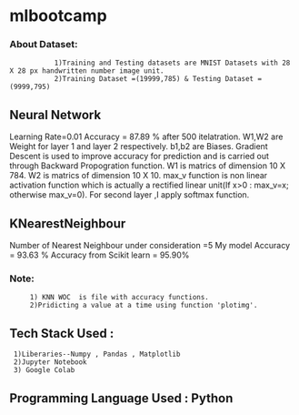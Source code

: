 # mlbootcamp

### About Dataset:
               1)Training and Testing datasets are MNIST Datasets with 28 X 28 px handwritten number image unit.
               2)Training Dataset =(19999,785) & Testing Dataset =(9999,795) 
## Neural Network
 Learning Rate=0.01
 Accuracy = 87.89 % after 500 itelatration.
 W1,W2 are Weight for layer 1 and layer 2 respectively.
 b1,b2 are Biases.
 Gradient Descent is used to improve accuracy for prediction and is carried out through Backward Propogration function.
 W1 is matrics of dimension 10 X 784.
 W2 is matrics of dimension 10 X 10.
 max_v function is non linear activation function which is actually a rectified linear unit(If x>0 : max_v=x; otherwise max_v=0).
 For second layer ,I apply softmax function.
 
## KNearestNeighbour
Number of Nearest Neighbour under consideration =5
My model Accuracy = 93.63 %
Accuracy from Scikit learn = 95.90%


### Note:
         1) KNN WOC  is file with accuracy functions.
         2)Pridicting a value at a time using function 'plotimg'. 

## Tech Stack Used :
     1)Liberaries--Numpy , Pandas , Matplotlib
     2)Jupyter Notebook
     3) Google Colab

## Programming Language Used : Python

